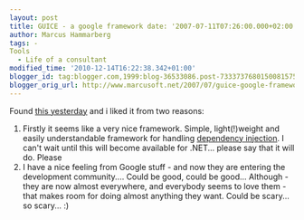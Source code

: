 ```yaml
---
layout: post
title: GUICE - a google framework date: '2007-07-11T07:26:00.000+02:00'
author: Marcus Hammarberg
tags: -
Tools
  - Life of a consultant
modified_time: '2010-12-14T16:22:38.342+01:00'
blogger_id: tag:blogger.com,1999:blog-36533086.post-7333737680150081575
blogger_orig_url: http://www.marcusoft.net/2007/07/guice-google-framework.html
---
```


Found
[this
yesterday](http://crazybob.org/2007/06/introduction-to-guice-video-redux.html)
and i liked it from two reasons:

1.  Firstly it seems like a very nice framework. Simple, light(!)weight
    and easily understandable framework for handling [dependency
    injection](http://en.wikipedia.org/wiki/Dependency_injection). I
    can't wait until this will become available for .NET... please say
    that it will do. Please
2.  I have a nice feeling from Google stuff - and now they are entering
    the <span id="SPELLING_ERROR_0"
    class="blsp-spelling-corrected">development</span> community....
    Could be good, could be good...
   Although - they are now almost everywhere, and everybody seems to
    love them - that makes room for doing almost anything they want.
    Could be scary... so scary... :)
